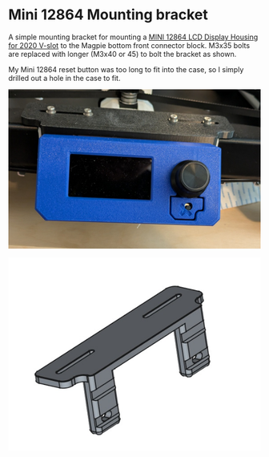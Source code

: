 # Mini 12864 Mounting bracket

A simple mounting bracket for mounting a [MINI 12864 LCD Display Housing for 2020 V-slot](https://www.printables.com/model/56150-mini-12864-lcd-display-housing-for-2020-v-slot) to the Magpie bottom front connector block.  M3x35 bolts are replaced with longer (M3x40 or 45) to bolt the bracket as shown.

My Mini 12864 reset button was too long to fit into the case, so I simply drilled out a hole in the case to fit.

![Mini 12864 on Magpie](./images/Mini%2012864%20mounted%20on%20Magpie.jpg)

![Bracket](./images/Mini%2012864%20Mount.jpg)
